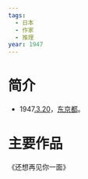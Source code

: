 ```yaml
---
tags:
  - 日本
  - 作家
  - 推理
year: 1947
---
```

# 简介

- 1947[.3.20](2024-03-20.md)，[东京都](东京都.md)。
# 主要作品

《还想再见你一面》